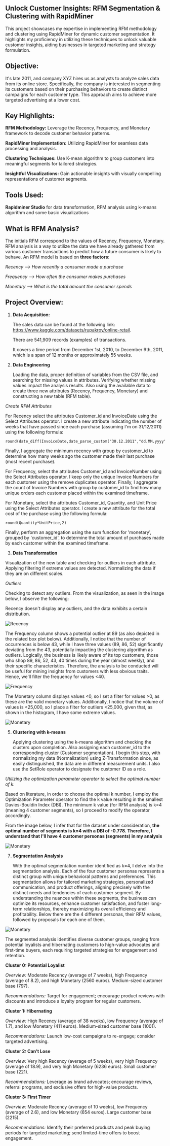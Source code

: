 ## Unlock Customer Insights: RFM Segmentation & Clustering with RapidMiner

This project showcases my expertise in implementing RFM methodology and clustering using RapidMiner for dynamic customer segmentation. It highlights my proficiency in utilizing these techniques to unlock valuable customer insights, aiding businesses in targeted marketing and strategy formulation.

## Objective:

It's late 2011, and company XYZ hires us as analysts to analyze sales data from its online store. Specifically, the company is interested in segmenting its customers based on their purchasing behaviors to create distinct campaigns for each customer type. This approach aims to achieve more targeted advertising at a lower cost. 

## Key Highlights:

**RFM Methodology:** Leverage the Recency, Frequency, and Monetary framework to decode customer behavior patterns.

**RapidMiner Implementation:** Utilizing RapidMiner for seamless data processing and analysis.

**Clustering Techniques:** Use K-mean algorithm to group customers into meaningful segments for tailored strategies.

**Insightful Visualizations:** Gain actionable insights with visually compelling representations of customer segments.


## Tools Used:

   **Rapidminer Studio** for data transformation, RFM analysis using k-means algorithm and some basic visualizations

## What is RFM Analysis?

The initials RFM correspond to the values of Recency, Frequency, Monetary. RFM analysis is a way to utilize the data we have already gathered from various customer transactions to predict how a future consumer is likely to behave. An RFM model is based on **three factors**:

*Recency --> How recently a consumer made a purchase*

*Frequency --> How often the consumer makes purchases*

*Monetary --> What is the total amount the consumer spends*

## Project Overview:
1. **Data Acquisition:**

    The sales data can be found at the following link: https://www.kaggle.com/datasets/rupakroy/online-retail.

    There are 541,909 records (examples) of transactions.
  
    It covers a time period from December 1st, 2010, to December 9th, 2011, which is a span of 12 months or approximately 55 weeks.




2. **Data Engineering**

    Loading the data, proper definition of variables from the CSV file, and searching for missing values in attributes. Verifying whether missing values impact the analysis results. Also using the available data to create three new attributes (Recency, Frequency, Monetary) and constructing a new table (RFM table).
   
  *Create RFM Attributes*

  For Recency select the attributes Customer_id and InvoiceDate using the Select Attributes operator. I create a new attribute indicating the number of weeks that have passed since each purchase (assuming I'm on 31/12/2011) using the following formula:

```
round(date_diff(InvoiceDate,date_parse_custom("30.12.2011","dd.MM.yyyy"))/604800000,0)
```
  Finally, I aggregate the minimum recency with group by customer_id to determine how many weeks ago the customer made their last purchase (most recent purchase).

  For Frequency, select the attributes Customer_id and InvoiceNumber using the Select Attributes operator. I keep only the unique Invoice Numbers for each customer using the remove duplicates operator. Finally, I aggregate the count of Invoice Numbers with group by customer_id to find how many unique orders each customer placed within the examined timeframe.

  For Monetary,  select the attributes Customer_id, Quantity, and Unit Price using the Select Attributes operator. I create a new attribute for the total cost of the purchase using the following formula:

```
round(Quantity*UnitPrice,2)
```

  Finally, perform an aggregation using the sum function for 'monetary', grouped by 'customer_id', to determine the total amount of purchases made by each customer within the examined timeframe.

3. **Data Transformation**

Visualization of the new table and checking for outliers in each attribute. Applying filtering if extreme values are detected. Normalizing the data if they are on different scales.

*Outliers*

Checking to detect any outliers. From the visualization, as seen in the image below, I observe the following:

Recency doesn't display any outliers, and the data exhibits a certain distribution.
 
![Recency](images/recency.png)

The Frequency column shows a potential outlier at 89 (as also depicted in the related box plot below). Additionally, I notice that the number of occurrences is below 43, while I have three values (89, 86, 52) significantly deviating from the 43, potentially impacting the clustering algorithm as outliers. Logically, the business is likely aware of its top customers, those who shop 89, 86, 52, 43, 40 times during the year (almost weekly), and their specific characteristics. Therefore, the analysis to be conducted will be useful for mining insights from customers with less obvious traits. Hence, we'll filter the frequency for values <40.

![Frequency](images/frequency.png)

The Monetary column displays values <0, so I set a filter for values >0, as these are the valid monetary values. Additionally, I notice that the volume of values is <25,000, so I place a filter for outliers <25,000, given that, as shown in the histogram, I have some extreme values.

![Monetary](images/monetary4.png)


5. **Clustering with k-means**

    Applying clustering using the k-means algorithm and checking the clusters upon completion. Also assigning each customer_id to the corresponding cluster (Customer segmentation). I begin this step, with normalizing my data (Normalization) using Z-Transformation since, as easily distinguished, the data are in different measurement units. I also use the SetRole operator to designate the customer ID as a role.

*Utilizing the optimization parameter operator to select the optimal number of k.*

Based on literature, in order to choose the optimal k number, I employ the Optimization Parameter operator to find the k value resulting in the smallest Davies-Bouldin Index (DBI). The minimum k value (for RFM analysis) is k=4 (meaning 4 customer segments), so I proceed to modify the operator accordingly.

From the image below, I infer that for the dataset under consideration, **the optimal number of segments is k=4 with a DBI of -0.778. Therefore, I understand that I'll have 4 customer personas (segments) in my analysis**

![Monetary](images/personas.png)




7. **Segmentation Analysis**

    With the optimal segmentation number identified as k=4, I delve into the segmentation analysis. Each of the four customer personas represents a distinct group with unique behavioral patterns and preferences. This segmentation allows for tailored marketing strategies, personalized communication, and product offerings, aligning precisely with the distinct needs and tendencies of each customer segment. By understanding the nuances within these segments, the business can optimize its resources, enhance customer satisfaction, and foster long-term relationships, thereby maximizing its overall efficiency and profitability. Below there are the 4 different personas, their RFM values, followed by proposals for each one of them.

![Monetary](images/daviesbouldain.png)
   
The segmented analysis identifies diverse customer groups, ranging from potential loyalists and hibernating customers to high-value advocates and first-time buyers, each requiring targeted strategies for engagement and retention.

**Cluster 0: Potential Loyalist**

*Overview:* Moderate Recency (average of 7 weeks), high Frequency (average of 8.2), and high Monetary (2560 euros). Medium-sized customer base (797).

*Recommendations:* Target for engagement; encourage product reviews with discounts and introduce a loyalty program for regular customers.

**Cluster 1: Hibernating**

*Overview:* High Recency (average of 38 weeks), low Frequency (average of 1.7), and low Monetary (411 euros). Medium-sized customer base (1001).

*Recommendations:* Launch low-cost campaigns to re-engage; consider targeted advertising.

**Cluster 2: Can’t Lose**

*Overview:* Very high Recency (average of 5 weeks), very high Frequency (average of 18.9), and very high Monetary (6236 euros). Small customer base (221).

*Recommendations:* Leverage as brand advocates; encourage reviews, referral programs, and exclusive offers for high-value products.

**Cluster 3: First Timer**

*Overview:* Moderate Recency (average of 10 weeks), low Frequency (average of 2.6), and low Monetary (654 euros). Large customer base (2215).

*Recommendations:* Identify their preferred products and peak buying periods for targeted marketing; send limited-time offers to boost engagement.
   
